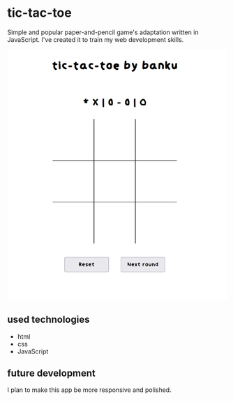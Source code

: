 # tic-tac-toe
Simple and popular paper-and-pencil game's adaptation written in JavaScript. I've created it to train my web development skills.   

![tic-tac-toe grid](screenshot.png)

## used technologies
- html
- css
- JavaScript

## future development 
I plan to make this app be more responsive and polished. 



